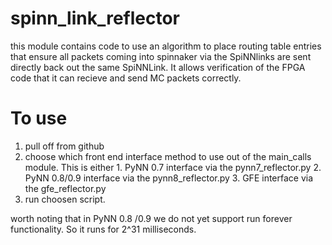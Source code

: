 # spinn_link_reflector
this module contains code to use an algorithm to place routing table entries
that ensure all packets coming into spinnaker via the SpiNNlinks are sent
directly back out the same SpiNNLink. It allows verification of the FPGA code
that it can recieve and send MC packets correctly.

# To use

1. pull off from github
2. choose which front end interface method to use out of the main_calls module.
This is either 1. PyNN 0.7 interface via the pynn7_reflector.py
               2. PyNN 0.8/0.9 interface via the pynn8_reflector.py
               3. GFE interface via the gfe_reflector.py
3. run choosen script.

worth noting that in PyNN 0.8 /0.9 we do not yet support run forever
 functionality. So it runs for 2^31 milliseconds.